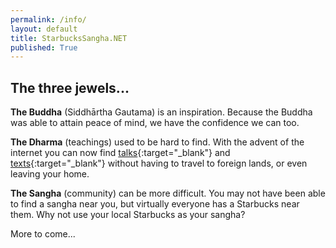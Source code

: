 ```yaml
---
permalink: /info/
layout: default
title: StarbucksSangha.NET
published: True
---
```

## The three jewels...

<b>The Buddha</b> (Siddhārtha Gautama) is an inspiration. Because the Buddha was able to attain peace of mind, we have the confidence we can too.

<b>The Dharma</b> (teachings) used to be hard to find. With the advent of the internet you can now find [talks](https://www.dhammatalks.org/mp3_collections_index.html){:target="_blank"} and [texts](https://www.dhammatalks.org/suttas/index.html){:target="_blank"} without having to travel to foreign lands, or even leaving your home.

<b>The Sangha</b> (community) can be more difficult. You may not have been able to find a sangha near you, but virtually everyone has a Starbucks near them. Why not use your local Starbucks as your sangha?

More to come...

